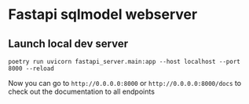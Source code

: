 # Fastapi sqlmodel webserver

## Launch local dev server

```
poetry run uvicorn fastapi_server.main:app --host localhost --port 8000 --reload
```
Now you can go to `http://0.0.0.0:8000` or `http://0.0.0.0:8000/docs` to check out the documentation to all endpoints
